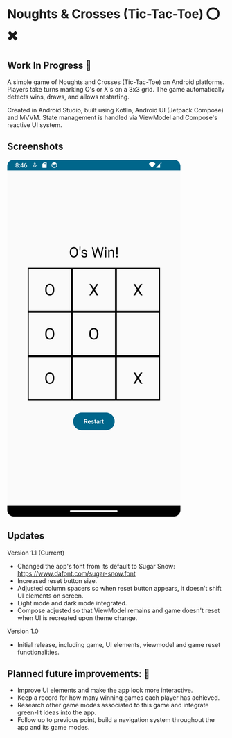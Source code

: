 # Noughts & Crosses (Tic-Tac-Toe) ⭕ ✖️
## Work In Progress 🚀

A simple game of Noughts and Crosses (Tic-Tac-Toe) on Android platforms. Players take turns marking O's or X's on a 3x3 grid. The game automatically detects wins, draws, and allows restarting.

Created in Android Studio, built using Kotlin, Android UI (Jetpack Compose) and MVVM. State management is handled via ViewModel and Compose's reactive UI system.

## Screenshots
![alt text](https://github.com/filipo203/NoughtsAndCrosses/blob/main/screenshots/Screenshot_20250501_204614.png)

## Updates
Version 1.1 (Current)
- Changed the app's font from its default to Sugar Snow: https://www.dafont.com/sugar-snow.font
- Increased reset button size.
- Adjusted column spacers so when reset button appears, it doesn't shift UI elements on screen.
- Light mode and dark mode integrated.
- Compose adjusted so that ViewModel remains and game doesn't reset when UI is recreated upon theme change.

Version 1.0
- Initial release, including game, UI elements, viewmodel and game reset functionalities.

## Planned future improvements: 📌
- Improve UI elements and make the app look more interactive.
- Keep a record for how many winning games each player has achieved.
- Research other game modes associated to this game and integrate green-lit ideas into the app.
- Follow up to previous point, build a navigation system throughout the app and its game modes.

